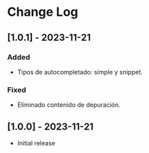 # Change Log

## [1.0.1] - 2023-11-21

### Added

- Tipos de autocompletado: simple y snippet.

### Fixed

- Eliminado contenido de depuración.

## [1.0.0] - 2023-11-21

- Initial release